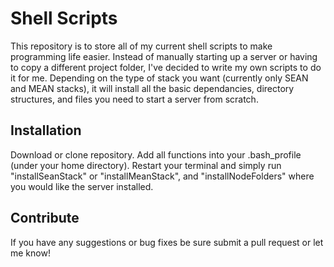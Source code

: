 # Shell Scripts

This repository is to store all of my current shell scripts to make programming life easier. Instead of manually starting up a server or having to copy a different project folder, I've decided to write my own scripts to do it for me. Depending on the type of stack you want (currently only SEAN and MEAN stacks), it will install all the basic dependancies, directory structures, and files you need to start a server from scratch.

## Installation

Download or clone repository. Add all functions into your .bash_profile (under your home directory). Restart your terminal and simply run "installSeanStack" or "installMeanStack", and "installNodeFolders" where you would like the server installed.

## Contribute
If you have any suggestions or bug fixes be sure submit a pull request or let me know!
